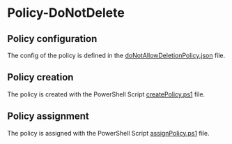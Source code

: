 # Policy-DoNotDelete

## Policy configuration
The config of the policy is defined in the [doNotAllowDeletionPolicy.json](./policies/doNotAllowDeletionPolicy.json)  file.

## Policy creation
The policy is created with the PowerShell Script [createPolicy.ps1](./policies/createPolicy.ps1)  file.

## Policy assignment
The policy is assigned with the PowerShell Script [assignPolicy.ps1](./policies/assignPolicy.ps1)  file.
